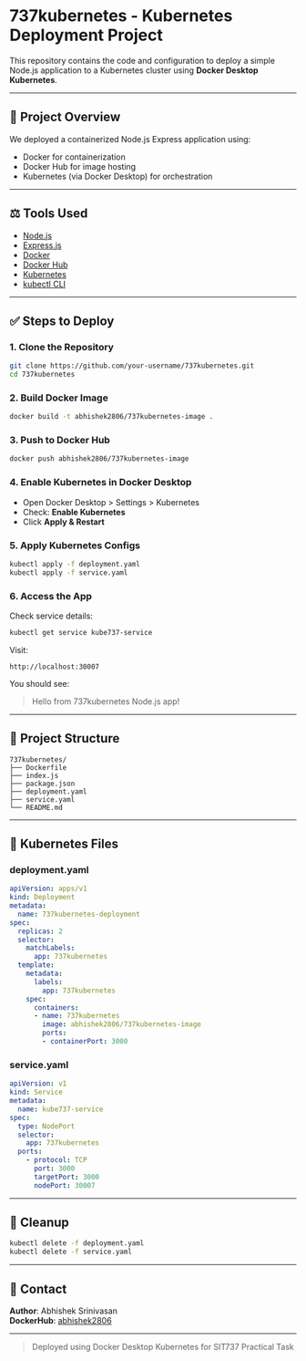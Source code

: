 # 737kubernetes - Kubernetes Deployment Project

This repository contains the code and configuration to deploy a simple Node.js application to a Kubernetes cluster using **Docker Desktop Kubernetes**.

---

## 🌊 Project Overview

We deployed a containerized Node.js Express application using:
- Docker for containerization
- Docker Hub for image hosting
- Kubernetes (via Docker Desktop) for orchestration

---

## ⚖️ Tools Used

- [Node.js](https://nodejs.org/en/)
- [Express.js](https://expressjs.com/)
- [Docker](https://www.docker.com/products/docker-desktop)
- [Docker Hub](https://hub.docker.com/)
- [Kubernetes](https://kubernetes.io/)
- [kubectl CLI](https://kubernetes.io/docs/reference/kubectl/)

---

## ✅ Steps to Deploy

### 1. Clone the Repository
```bash
git clone https://github.com/your-username/737kubernetes.git
cd 737kubernetes
```

### 2. Build Docker Image
```bash
docker build -t abhishek2806/737kubernetes-image .
```

### 3. Push to Docker Hub
```bash
docker push abhishek2806/737kubernetes-image
```

### 4. Enable Kubernetes in Docker Desktop
- Open Docker Desktop > Settings > Kubernetes
- Check: **Enable Kubernetes**
- Click **Apply & Restart**

### 5. Apply Kubernetes Configs
```bash
kubectl apply -f deployment.yaml
kubectl apply -f service.yaml
```

### 6. Access the App
Check service details:
```bash
kubectl get service kube737-service
```

Visit:
```
http://localhost:30007
```

You should see:
> Hello from 737kubernetes Node.js app!

---

## 📂 Project Structure
```
737kubernetes/
├── Dockerfile
├── index.js
├── package.json
├── deployment.yaml
├── service.yaml
└── README.md
```

---

## 🔧 Kubernetes Files

### deployment.yaml
```yaml
apiVersion: apps/v1
kind: Deployment
metadata:
  name: 737kubernetes-deployment
spec:
  replicas: 2
  selector:
    matchLabels:
      app: 737kubernetes
  template:
    metadata:
      labels:
        app: 737kubernetes
    spec:
      containers:
      - name: 737kubernetes
        image: abhishek2806/737kubernetes-image
        ports:
        - containerPort: 3000
```

### service.yaml
```yaml
apiVersion: v1
kind: Service
metadata:
  name: kube737-service
spec:
  type: NodePort
  selector:
    app: 737kubernetes
  ports:
    - protocol: TCP
      port: 3000
      targetPort: 3000
      nodePort: 30007
```

---

## 🔄 Cleanup
```bash
kubectl delete -f deployment.yaml
kubectl delete -f service.yaml
```

---

## 📢 Contact
**Author**: Abhishek Srinivasan  
**DockerHub**: [abhishek2806](https://hub.docker.com/u/abhishek2806)

---

> Deployed using Docker Desktop Kubernetes for SIT737 Practical Task

